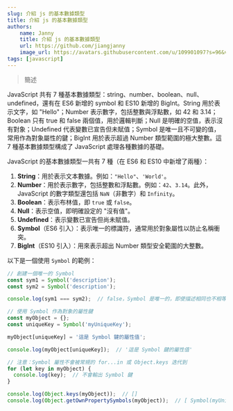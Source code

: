 ```yaml
---
slug: 介紹 js 的基本數據類型
title: 介紹 js 的基本數據類型
authors:
    name: Janny
    title: 介紹 js 的基本數據類型
    url: https://github.com/jiangjanny
    image_url: https://avatars.githubusercontent.com/u/109901097?s=96&v=4
tags: [javascript]
---
```


> 簡述

JavaScript 共有 7 種基本數據類型：string、number、boolean、null、undefined，還有在 ES6 新增的 symbol 和 ES10 新增的 BigInt。String 用於表示文字，如 "Hello"；Number 表示數字，包括整數與浮點數，如 42 和 3.14；Boolean 只有 true 和 false 兩個值，用於邏輯判斷；Null 是明確的空值，表示沒有對象；Undefined 代表變數已宣告但未賦值；Symbol 是唯一且不可變的值，常用作為對象屬性的鍵；BigInt 用於表示超過 Number 類型範圍的極大整數。這 7 種基本數據類型構成了 JavaScript 處理各種數據的基礎。




JavaScript 的基本數據類型一共有 7 種（在 ES6 和 ES10 中新增了兩種）：

1. **String**：用於表示文本數據。例如：`"Hello"`、`'World'`。
2. **Number**：用於表示數字，包括整數和浮點數。例如：`42`、`3.14`。此外，JavaScript 的數字類型還包括 `NaN`（非數字）和 `Infinity`。
3. **Boolean**：表示布林值，即 `true` 或 `false`。
4. **Null**：表示空值，即明確設定的 "沒有值"。
5. **Undefined**：表示變數已宣告但尚未賦值。
6. **Symbol**（ES6 引入）：表示唯一的標識符，通常用於對象屬性以防止名稱衝突。
7. **BigInt**（ES10 引入）：用來表示超出 Number 類型安全範圍的大整數。


以下是一個使用 `Symbol` 的範例：

```javascript
// 創建一個唯一的 Symbol
const sym1 = Symbol('description');
const sym2 = Symbol('description');

console.log(sym1 === sym2);  // false，Symbol 是唯一的，即使描述相同也不相等

// 使用 Symbol 作為對象的屬性鍵
const myObject = {};
const uniqueKey = Symbol('myUniqueKey');

myObject[uniqueKey] = '這是 Symbol 鍵的屬性值';

console.log(myObject[uniqueKey]);  // '這是 Symbol 鍵的屬性值'

// 注意：Symbol 屬性不會被常規的 for...in 或 Object.keys 迭代到
for (let key in myObject) {
  console.log(key);  // 不會輸出 Symbol 鍵
}

console.log(Object.keys(myObject));  // []
console.log(Object.getOwnPropertySymbols(myObject));  // [ Symbol(myUniqueKey) ]
```



